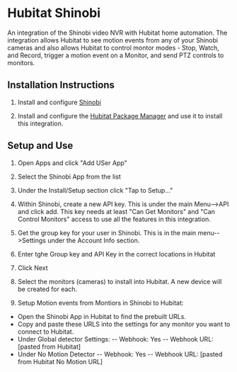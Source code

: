 # Hubitat Shinobi

An integration of the Shinobi video NVR with Hubitat home automation. The integration allows Hubitat to see motion events from any of your Shinobi cameras and also allows Hubitat to control montor modes - Stop, Watch, and Record, trigger a motion event on a Monitor, and send PTZ controls to monitors. 


## Installation Instructions
1. Install and configure [Shinobi](https://shinobi.video/)          

2. Install and configure the [Hubitat Package Manager](https://github.com/dcmeglio/hubitat-packagemanager) and use it to install this integration.

## Setup and Use

1. Open Apps and click "Add USer App"

2. Select the Shinobi App from the list

3. Under the Install/Setup section click "Tap to Setup..."

4. Within Shinobi, create a new API key. This is under the main Menu-->API and click add. This key needs at least "Can Get Monitors" and "Can Control Monitors" access to use all the features in this integration. 

5. Get the group key for your user in Shinobi. This is in the main menu-->Settings under the Account Info section.

6. Enter tghe Group key and API Key in the correct locations in Hubitat

7. Click Next

8. Select the monitors (cameras) to install into Hubitat. A new device will be created for each.

9. Setup Motion events from Montiors in Shinobi to Hubitat:

-  Open the Shinobi App in Hubitat to find the prebuilt URLs. 
-  Copy and paste these URLS into the settings for any monitor you want to connect to Hubitat.
- Under Global detector Settings:
-- Webhook: Yes
-- Webhook URL: [pasted from Hubitat]
- Under No Motion Detector
-- Webhook: Yes
-- Webhook URL: [pasted from Hubitat No Motion URL]




